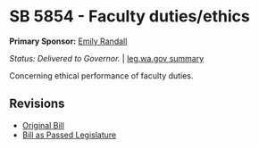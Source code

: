 # SB 5854 - Faculty duties/ethics
**Primary Sponsor:** [Emily Randall](/person/leg/randall_em.md)

*Status: Delivered to Governor.* | [leg.wa.gov summary](https://app.leg.wa.gov/billsummary?BillNumber=5854&Year=2021)

Concerning ethical performance of faculty duties.

## Revisions
* [Original Bill](1/)
* [Bill as Passed Legislature](1/)